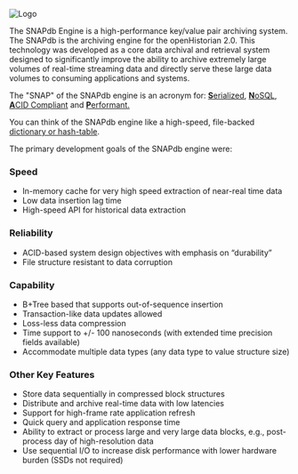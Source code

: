 ![Logo](https://www.gridprotectionalliance.org/images/products/Producttitles75/snap.png)

The SNAPdb Engine is a high-performance key/value pair archiving system.
The SNAPdb is the archiving engine for the openHistorian 2.0.
This technology was developed as a core data archival and retrieval system designed to significantly improve the ability to archive extremely large volumes of real-time streaming data and directly serve these large data volumes to consuming applications and systems.

The "SNAP" of the SNAPdb engine is an acronym for: 
[**S**erialized](https://en.wikipedia.org/wiki/Serialization),
[**N**oSQL](https://en.wikipedia.org/wiki/NoSQL),
[**A**CID Compliant](https://en.wikipedia.org/wiki/ACID) and
[**P**erformant.](https://docs.microsoft.com/en-us/previous-versions/dotnet/articles/ms973839(v=msdn.10)?redirectedfrom=MSDN)

You can think of the SNAPdb engine like a high-speed, file-backed [dictionary or hash-table](https://en.wikipedia.org/wiki/Hash_table).

The primary development goals of the SNAPdb engine were:

### Speed
* In-memory cache for very high speed extraction of near-real time data
* Low data insertion lag time
* High-speed API for historical data extraction

### Reliability
* ACID-based system design objectives with emphasis on “durability”
* File structure resistant to data corruption

### Capability
* B+Tree based that supports out-of-sequence insertion
* Transaction-like data updates allowed
* Loss-less data compression
* Time support to +/- 100 nanoseconds (with extended time precision fields available)
* Accommodate multiple data types (any data type to value structure size)

### Other Key Features
* Store data sequentially in compressed block structures
* Distribute and archive real-time data with low latencies
* Support for high-frame rate application refresh
* Quick query and application response time
* Ability to extract or process large and very large data blocks, e.g., post-process day of high-resolution data
* Use sequential I/O to increase disk performance with lower hardware burden (SSDs not required)
